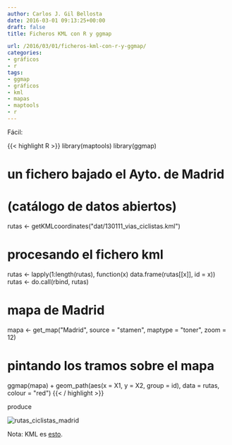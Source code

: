 ```yaml
---
author: Carlos J. Gil Bellosta
date: 2016-03-01 09:13:25+00:00
draft: false
title: Ficheros KML con R y ggmap

url: /2016/03/01/ficheros-kml-con-r-y-ggmap/
categories:
- gráficos
- r
tags:
- ggmap
- gráficos
- kml
- mapas
- maptools
- r
---
```


Fácil:

{{< highlight R >}}
library(maptools)
library(ggmap)

# un fichero bajado el Ayto. de Madrid
# (catálogo de datos abiertos)
rutas <- getKMLcoordinates("dat/130111_vias_ciclistas.kml")

# procesando el fichero kml
rutas <- lapply(1:length(rutas),
    function(x) data.frame(rutas[[x]], id = x))
rutas <- do.call(rbind, rutas)

# mapa de Madrid
mapa <- get_map("Madrid",
    source = "stamen", maptype = "toner",
    zoom = 12)

# pintando los tramos sobre el mapa
ggmap(mapa) + geom_path(aes(x = X1, y = X2,
    group = id), data = rutas,
    colour = "red")
{{< / highlight >}}

produce

![rutas_ciclistas_madrid](/wp-uploads/2016/02/rutas_ciclistas_madrid.png#center)

Nota: KML es [esto](https://en.wikipedia.org/wiki/Keyhole_Markup_Language).